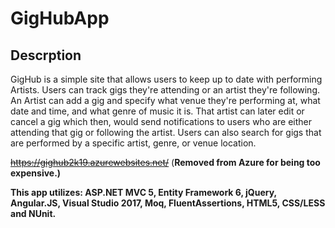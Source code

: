# GigHubApp

## Descrption 
GigHub is a simple site that allows users to keep up to date with performing Artists. Users can track gigs they're attending or an artist they're following. An Artist can add a gig and specify what venue they're performing at, what date and time, and what genre of music it is. That artist can later edit or cancel a gig which then, would send notifications to users who are either attending that gig or following the artist. Users can also search for gigs that are performed by a specific artist, genre, or venue location.

~~https://gighub2k19.azurewebsites.net/~~ (**Removed from Azure for being too expensive.)**

**This app utilizes: ASP.NET MVC 5, Entity Framework 6, jQuery, Angular.JS, Visual Studio 2017, Moq, FluentAssertions, HTML5, CSS/LESS and NUnit.**
